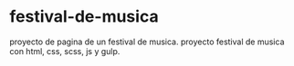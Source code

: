 # festival-de-musica
proyecto de pagina de un festival de musica.
proyecto festival de musica con html, css, scss, js y gulp.


